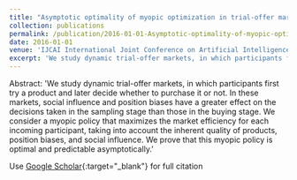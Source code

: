 ```yaml
---
title: "Asymptotic optimality of myopic optimization in trial-offer markets with social influence"
collection: publications
permalink: /publication/2016-01-01-Asymptotic-optimality-of-myopic-optimization-in-trial-offer-markets-with-social-influence
date: 2016-01-01
venue: 'IJCAI International Joint Conference on Artificial Intelligence'
excerpt: 'We study dynamic trial-offer markets, in which participants first try a product and later decide whether to purchase it or not. In these markets, social influence and position biases have a greater effect on the decisions taken in the sampling stage than those in the buying stage. We consider a myopic policy that maximizes the market efficiency for each incoming participant, taking into account th...'
---
```

Abstract: 'We study dynamic trial-offer markets, in which participants first try a product and later decide whether to purchase it or not. In these markets, social influence and position biases have a greater effect on the decisions taken in the sampling stage than those in the buying stage. We consider a myopic policy that maximizes the market efficiency for each incoming participant, taking into account the inherent quality of products, position biases, and social influence. We prove that this myopic policy is optimal and predictable asymptotically.'

Use [Google Scholar](https://scholar.google.com/scholar?q=Asymptotic+optimality+of+myopic+optimization+in+trial+offer+markets+with+social+influence){:target="_blank"} for full citation